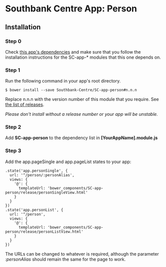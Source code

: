 # Southbank Centre App: Person

## Installation

### Step 0

Check [this app's dependencies](https://github.com/Southbank-Centre/SC-app-person/blob/master/bower.json) and make sure that you follow the installation instructions for the SC-app-* modules that this one depends on.

### Step 1
Run the following command in your app's root directory.

    $ bower install --save Southbank-Centre/SC-app-person#n.n.n

Replace n.n.n with the version number of this module that you require. See [the list of releases](https://github.com/Southbank-Centre/SC-app-person/releases).

*Please don't install without a release number or your app will be unstable.*

### Step 2

Add **SC-app-person** to the dependency list in **[YourAppName].module.js**

### Step 3
Add the app.pageSingle and app.pageList states to your app:

    .state('app.personSingle', {
      url: '^/person/:personAlias',
      views: {
        '@': {
          templateUrl: 'bower_components/SC-app-person/release/personSingleView.html'
        }
      }
    })
    .state('app.personList', {
      url: '^/person',
      views: {
        '@': {
          templateUrl: 'bower_components/SC-app-person/release/personListView.html'
        }
      }
    })

The URLs can be changed to whatever is required, although the parameter *:personAlias* should remain the same for the page to work.